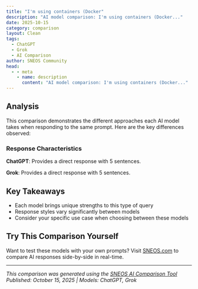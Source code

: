 ```yaml
---
title: "I'm using containers (Docker"
description: "AI model comparison: I'm using containers (Docker..."
date: 2025-10-15
category: comparison
layout: Clean
tags:
  - ChatGPT
  - Grok
  - AI Comparison
author: SNEOS Community
head:
  - - meta
    - name: description
      content: "AI model comparison: I'm using containers (Docker..."
---
```


<ChatComparison
  title="I'm using containers (Docker"
  prompt="I'm using containers (Docker"
  :responses='{"ChatGPT": "Great! Docker is a powerful tool for creating, deploying, and running applications in containers. How can I assist you with your Docker usage? Are you looking for help with specific commands, Dockerfile creation, container orchestration, or something else? Let me know what you need!", "Grok": "It looks like your message got cut off there\u2014maybe you were about to say more about using Docker containers? I\u0027d be happy to help with that. Could you provide the full question or details on what you\u0027re trying to do? For example, are you asking about setup, troubleshooting, best practices, or something specific like orchestration with Docker Compose or Swarm? Let me know!"}' published-date="{DateTime.UtcNow:HH:mm}"
/>

## Analysis

This comparison demonstrates the different approaches each AI model takes when responding to the same prompt. Here are the key differences observed:

### Response Characteristics

**ChatGPT**: Provides a direct response with 5 sentences. 

**Grok**: Provides a direct response with 5 sentences. 

## Key Takeaways

- Each model brings unique strengths to this type of query
- Response styles vary significantly between models
- Consider your specific use case when choosing between these models

## Try This Comparison Yourself

Want to test these models with your own prompts? Visit [SNEOS.com](https://sneos.com) to compare AI responses side-by-side in real-time.

---

*This comparison was generated using the [SNEOS AI Comparison Tool](https://sneos.com)*
*Published: October 15, 2025 | Models: ChatGPT, Grok*
